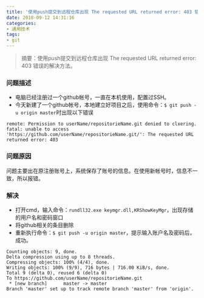 ```yaml
---
title: '使用push提交到远程仓库出现 The requested URL returned error: 403 错误'
date: 2018-09-12 14:31:16
categories:
- 通用技术
tags:
- git
---
```


> 摘要：使用push提交到远程仓库出现 The requested URL returned error: 403 错误的解决方法。

<!-- more -->

### 问题描述
- 电脑已经注册过一个github帐号，一直在本机使用，配置过SSH。
- 今天新建了一个github帐号，本地建立好项目之后，使用命令：`$ git push -u origin master`时出现以下错误
```
remote: Permission to userName/repositorieName.git denied to clxering.
fatal: unable to access 'https://github.com/userName/repositorieName.git/': The requested URL returned error: 403
```

### 问题原因
问题主要出在原注册账号上，系统保存了账号的信息。在使用新帐号时，信息不一致，所以报错。

### 解决
- 打开cmd，输入命令：`rundll32.exe keymgr.dll,KRShowKeyMgr`，出现存储的用户名和密码窗口
- 将github相关的条目删除
- 重新执行命令：`$ git push -u origin master`，提示输入账户名及密码后，成功。
```
Counting objects: 9, done.
Delta compression using up to 8 threads.
Compressing objects: 100% (4/4), done.
Writing objects: 100% (9/9), 716 bytes | 716.00 KiB/s, done.
Total 9 (delta 0), reused 6 (delta 0)
To https://github.com/userName/repositorieName.git
 * [new branch]      master -> master
Branch 'master' set up to track remote branch 'master' from 'origin'.
```
